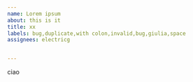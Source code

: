 ```yaml
---    
name: Lorem ipsum
about: this is it
title: xx
labels: bug,duplicate,with colon,invalid,bug,giulia,space
assignees: electricg


---   
```


ciao
